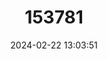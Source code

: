 ---
title: "153781"
category: "Orconectes obscurus"
draft: false
date: 2024-02-22 13:03:51
languages:
  English: ["Allegheny Crayfish"]
---